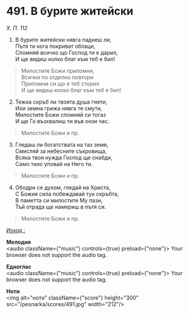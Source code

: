 # 491. В бурите житейски

_Х. П. 112_

1. В бурите житейски нявга паднеш ли,  
Пътя ти кога покриват облаци,  
Спомняй всичко що Господ ти е дарил,  
И ще видиш колко благ към теб е бил!  

> Милостите Божи припомни,  
> Всички по отделно повтори  
> Припомни си що е теб сторил  
> И ще видиш колко благ към теб е бил!

2. Тежка скръб ли твоята душа гнети,  
Или земна грижа нявга те смути,  
Милостите Божи спомняй си тогаз  
И ще Го възхвалиш ти във онзи час.  

> Милостите Божи и пр.  

3. Гледаш ли богатствата на таз земя,  
Смисляй за небесните съкровища,  
Всяка твоя нужда Господ ще снабди,  
Само тихо уповай на Него ти.  

> Милостите Божи и пр.  

4. Ободри се духом, гледай на Христа,  
С Божия сила побеждавай тук скръбта,  
В паметта си милостите Му пази,  
Тъй отрада ще намериш в пътя си.  

> Милостите Божи и пр.

[Изход :](http://biblia.bg/index.php?k=2&g=&s=)

**Мелодия**  
<audio className={"music"} controls={true} preload={"none"}>
    <source src="/pesnarka/mp3/491.mp3" type="audio/mpeg"/>
    Your browser does not support the audio tag.
</audio>

**Едноглас**  
<audio className={"music"} controls={true} preload={"none"}>
    <source src="/pesnarka/transp/491.mp3" type="audio/mpeg"/>
    Your browser does not support the audio tag.
</audio>

**Ноти**  
<img alt="ноти" className={"score"} height="300" src="/pesnarka/scores/491.jpg" width="212"/>
